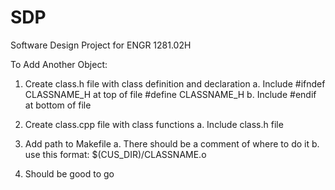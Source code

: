# SDP
Software Design Project for ENGR 1281.02H

To Add Another Object:
1. Create class.h file with class definition and declaration
    a. Include #ifndef CLASSNAME_H at top of file
               #define CLASSNAME_H
    b. Include #endif at bottom of file

2. Create class.cpp file with class functions
    a. Include class.h file


3. Add path to Makefile
    a. There should be a comment of where to do it
    b. use this format: $(CUS_DIR)/CLASSNAME.o

4. Should be good to go

